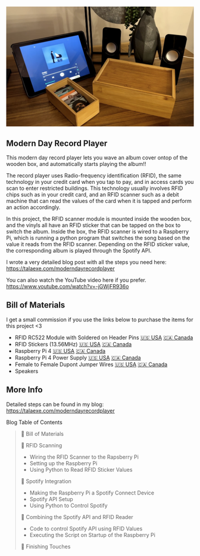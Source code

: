 <p align="center"><img src="./recordplayerimage.png" width="800"></p>

## Modern Day Record Player

This modern day record player lets you wave an album cover ontop of the wooden box, and automatically starts playing the album!!

The record player uses Radio-frequency identification (RFID), the same technology in your credit card when you tap to pay, and in access cards you scan to enter restricted buildings. This technology usually involves RFID chips such as in your credit card, and an RFID scanner such as a debit machine that can read the values of the card when it is tapped and perform an action accordingly.

In this project, the RFID scanner module is mounted inside the wooden box, and the vinyls all have an RFID sticker that can be tapped on the box to switch the album. Inside the box, the RFID scanner is wired to a Raspberry Pi, which is running a python program that switches the song based on the value it reads from the RFID scanner. Depending on the RFID sticker value, the corresponding album is played through the Spotify API.  

I wrote a very detailed blog post with all the steps you need here:
https://talaexe.com/moderndayrecordplayer

You can also watch the YouTube video here if you prefer.
https://www.youtube.com/watch?v=-jGWjFR936o

## Bill of Materials

I get a small commission if you use the links below to purchase the items for this project <3

- RFID RC522 Module with Soldered on Header Pins
    <a href="https://amzn.to/3BVej0s" target="__blank">🇺🇸 USA</a>
    <a href="https://amzn.to/3M6kun4" target="__blank">🇨🇦 Canada</a>
- RFID Stickers (13.56MHz)
    <a href="https://amzn.to/3hokkJv" target="__blank">🇺🇸 USA</a>
    <a href="https://amzn.to/3JVox3A" target="__blank">🇨🇦 Canada</a>
- Raspberry Pi 4 
    <a href="https://amzn.to/3hpanvm" target="__blank">🇺🇸 USA</a>
    <a href="https://amzn.to/35A3Efj" target="__blank">🇨🇦 Canada</a>
- Raspberry Pi 4 Power Supply
    <a href="https://amzn.to/3IsTo7v" target="__blank">🇺🇸 USA</a>
    <a href="https://amzn.to/35jZ2Ky" target="__blank">🇨🇦 Canada</a>
- Female to Female Dupont Jumper Wires
    <a href="https://amzn.to/3pnxWJw" target="__blank">🇺🇸 USA</a>
    <a href="https://amzn.to/3IuTQSq" target="__blank">🇨🇦 Canada</a>
- Speakers


## More Info
Detailed steps can be found in my blog: https://talaexe.com/moderndayrecordplayer

Blog Table of Contents
> 📌 Bill of Materials
>
> 📌 RFID Scanning
> - Wiring the RFID Scanner to the Rapsberry Pi
> - Setting up the Raspberry Pi
> - Using Python to Read RFID Sticker Values
>
> 📌 Spotify Integration
> - Making the Raspberry Pi a Spotify Connect Device
> - Spotify API Setup
> - Using Python to Control Spotify
>
> 📌 Combining the Spotify API and RFID Reader
> - Code to control Spotify API using RFID Values
> - Executing the Script on Startup of the Raspberry Pi
>
> 📌 Finishing Touches
